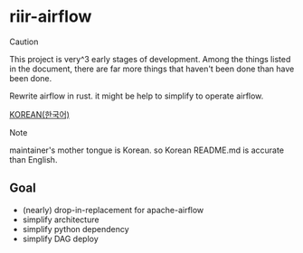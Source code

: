 # riir-airflow

> [!CAUTION]
> This project is very^3 early stages of development. 
> Among the things listed in the document, there are far more things that haven't been done than have been done.

Rewrite airflow in rust. it might be help to simplify to operate airflow.

[KOREAN(한국어)](./README.ko.md)

> [!NOTE]
> maintainer's mother tongue is Korean. so Korean README.md is accurate than English.

## Goal

- (nearly) drop-in-replacement for apache-airflow
- simplify architecture
- simplify python dependency
- simplify DAG deploy